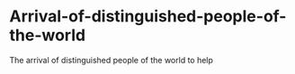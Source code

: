 # Arrival-of-distinguished-people-of-the-world
The arrival of distinguished people of the world to help
